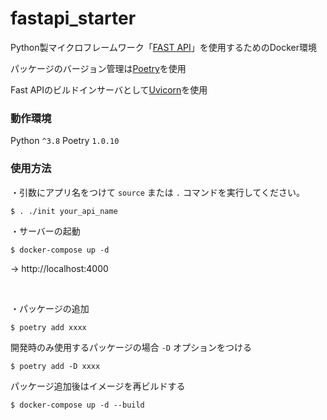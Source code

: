 # fastapi_starter

Python製マイクロフレームワーク「[FAST API](https://fastapi.tiangolo.com/)」を使用するためのDocker環境


パッケージのバージョン管理は[Poetry](https://python-poetry.org/)を使用


Fast APIのビルドインサーバとして[Uvicorn](Uvicorn)を使用

### 動作環境
Python `^3.8`
Poetry  `1.0.10`  

### 使用方法

・引数にアプリ名をつけて `source` または `.` コマンドを実行してください。
```
$ . ./init your_api_name
```

・サーバーの起動
```
$ docker-compose up -d

```
→ http://localhost:4000

<br>


・パッケージの追加
```
$ poetry add xxxx
```
開発時のみ使用するパッケージの場合 `-D` オプションをつける
```
$ poetry add -D xxxx
```


パッケージ追加後はイメージを再ビルドする  
```
$ docker-compose up -d --build
```
